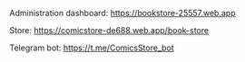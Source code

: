 Administration dashboard: 
https://bookstore-25557.web.app

Store:
https://comicstore-de688.web.app/book-store

Telegram bot:
https://t.me/ComicsStore_bot
